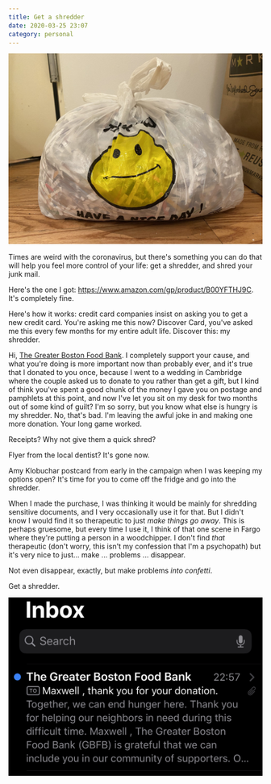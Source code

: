 ```yaml
---
title: Get a shredder
date: 2020-03-25 23:07
category: personal
---
```


![the byproduct of my shredder](/img/2020-03-25-shreddings.jpg)

Times are weird with the coronavirus, but there's something you can do that will help you feel more control of your life: get a shredder, and shred your junk mail.

Here's the one I got: <https://www.amazon.com/gp/product/B00YFTHJ9C>.
It's completely fine.

Here's how it works: credit card companies insist on asking you to get a new credit card.
You're asking me this now?
Discover Card, you've asked me this every few months for my entire adult life.
Discover this: my shredder.

Hi, [The Greater Boston Food Bank][gbfb].
I completely support your cause, and what you're doing is more important now than probably ever, and it's true that I donated to you once, because I went to a wedding in Cambridge where the couple asked us to donate to you rather than get a gift, but I kind of think you've spent a good chunk of the money I gave you on postage and pamphlets at this point, and now I've let you sit on my desk for two months out of some kind of guilt?
I'm so sorry, but you know what else is hungry is my shredder.
No, that's bad.
I'm leaving the awful joke in and making one more donation.
Your long game worked.

[gbfb]: https://www.gbfb.org/

Receipts?
Why not give them a quick shred?

Flyer from the local dentist?
It's gone now.

Amy Klobuchar postcard from early in the campaign when I was keeping my options open?
It's time for you to come off the fridge and go into the shredder.

When I made the purchase, I was thinking it would be mainly for shredding sensitive documents, and I very occasionally use it for that.
But I didn't know I would find it so therapeutic to just _make things go away_.
This is perhaps gruesome, but every time I use it, I think of that one scene in Fargo where they're putting a person in a woodchipper.
I don't find _that_ therapeutic (don't worry, this isn't my confession that I'm a psychopath) but it's very nice to just... make ... problems ... disappear.

Not even disappear, exactly, but make problems _into confetti_.

Get a shredder.

![proof I'm not a monster](/img/2020-03-25-gbfb.jpg)
